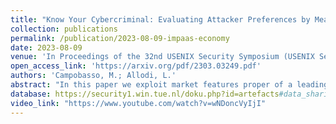 ```yaml
---
title: "Know Your Cybercriminal: Evaluating Attacker Preferences by Measuring Profile Sales on an Active, Leading Criminal Market for User Impersonation at Scale"
collection: publications
permalink: /publication/2023-08-09-impaas-economy
date: 2023-08-09
venue: 'In Proceedings of the 32nd USENIX Security Symposium (USENIX Security 2023)'
open_access_link: 'https://arxiv.org/pdf/2303.03249.pdf'
authors: 'Campobasso, M.; Allodi, L.'
abstract: "In this paper we exploit market features proper of a leading Russian cybercrime market for user impersonation at scale to evaluate attacker preferences when purchasing stolen user profiles, and the overall economic activity of the market. We run our data collection over a period of 161 days and collect data on a sample of 1'193 sold user profiles out of 11'357 advertised products in that period and their characteristics. We estimate a market trade volume of up to approximately 700 profiles per day, corresponding to estimated daily sales of up to 4'000 USD and an overall market revenue within the observation period between 540k and 715k USD. We find profile provision to be rather stable over time and mainly focused on European profiles, whereas actual profile acquisition varies significantly depending on other profile characteristics. Attackers' interests focus disproportionally on profiles of certain types, including those originating in North America and featuring crypto resources. We model and evaluate the relative importance of different profile characteristics in the final decision of an attacker to purchase a profile, and discuss implications for defenses and risk evaluation."
database: https://security1.win.tue.nl/doku.php?id=artefacts#data_sharing
video_link: "https://www.youtube.com/watch?v=wNDoncVyIjI"
---
```

